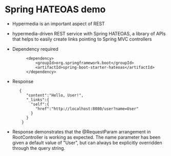 # Spring HATEOAS demo


* Hypermedia is an important aspect of REST
* hypermedia-driven REST service with Spring HATEOAS, a library of APIs that helps to easily create links pointing to Spring MVC controllers

* Dependency required

            <dependency>
                <groupId>org.springframework.boot</groupId>
                <artifactId>spring-boot-starter-hateoas</artifactId>
            </dependency>
* Response

         {
            "content":"Hello, User!",
            "_links":{
              "self":{
                "href":"http://localhost:8080/user?name=User"
              }
            }
          } 
* Response demonstrates that the @RequestParam arrangement in RootController is working as expected. The name parameter has been given a default value of "User", but can always be explicitly overridden through the query string.